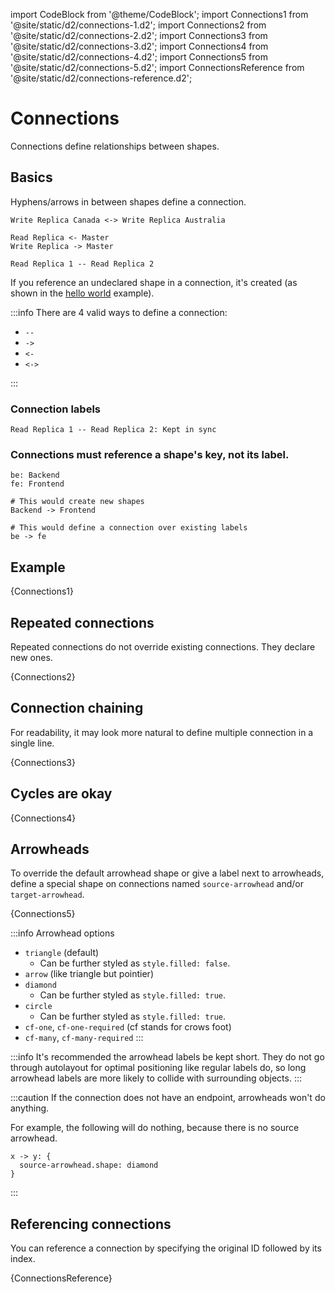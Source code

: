 import CodeBlock from '@theme/CodeBlock';
import Connections1 from '@site/static/d2/connections-1.d2';
import Connections2 from '@site/static/d2/connections-2.d2';
import Connections3 from '@site/static/d2/connections-3.d2';
import Connections4 from '@site/static/d2/connections-4.d2';
import Connections5 from '@site/static/d2/connections-5.d2';
import ConnectionsReference from '@site/static/d2/connections-reference.d2';

# Connections

Connections define relationships between shapes.

## Basics

Hyphens/arrows in between shapes define a connection.

```d2
Write Replica Canada <-> Write Replica Australia

Read Replica <- Master
Write Replica -> Master

Read Replica 1 -- Read Replica 2
```

If you reference an undeclared shape in a connection, it's created (as shown in the [hello
world](hello-world.md) example).

:::info
There are 4 valid ways to define a connection:

- `--`
- `->`
- `<-`
- `<->`

:::

### Connection labels

```d2
Read Replica 1 -- Read Replica 2: Kept in sync
```

### Connections must reference a shape's key, not its label.

```d2
be: Backend
fe: Frontend

# This would create new shapes
Backend -> Frontend

# This would define a connection over existing labels
be -> fe
```

## Example

<CodeBlock className="language-d2">
    {Connections1}
</CodeBlock>

<div className="embedSVG" dangerouslySetInnerHTML={{__html: require('@site/static/img/generated/connections-1.svg2')}}></div>

## Repeated connections

Repeated connections do not override existing connections. They declare new ones.

<CodeBlock className="language-d2">
    {Connections2}
</CodeBlock>

<div className="embedSVG" dangerouslySetInnerHTML={{__html: require('@site/static/img/generated/connections-2.svg2')}}></div>

## Connection chaining

For readability, it may look more natural to define multiple connection in a single line.

<CodeBlock className="language-d2">
    {Connections3}
</CodeBlock>

<div className="embedSVG" dangerouslySetInnerHTML={{__html: require('@site/static/img/generated/connections-3.svg2')}}></div>

## Cycles are okay

<CodeBlock className="language-d2">
    {Connections4}
</CodeBlock>

<div className="embedSVG" dangerouslySetInnerHTML={{__html: require('@site/static/img/generated/connections-4.svg2')}}></div>

## Arrowheads

To override the default arrowhead shape or give a label next to arrowheads, define a special shape on connections named `source-arrowhead` and/or `target-arrowhead`.

<CodeBlock className="language-d2">
    {Connections5}
</CodeBlock>

<div className="embedSVG" dangerouslySetInnerHTML={{__html: require('@site/static/img/generated/connections-5.svg2')}}></div>

:::info Arrowhead options
- `triangle` (default)
  - Can be further styled as `style.filled: false`.
- `arrow` (like triangle but pointier)
- `diamond`
  - Can be further styled as `style.filled: true`.
- `circle`
  - Can be further styled as `style.filled: true`.
- `cf-one`, `cf-one-required` (cf stands for crows foot)
- `cf-many`, `cf-many-required`
:::

:::info
It's recommended the arrowhead labels be kept short. They do not go through
autolayout for optimal positioning like regular labels do, so long arrowhead labels are
more likely to collide with surrounding objects.
:::

:::caution
If the connection does not have an endpoint, arrowheads won't do anything.

For example, the following will do nothing, because there is no source arrowhead.

```d2
x -> y: {
  source-arrowhead.shape: diamond
}
```
:::

## Referencing connections

You can reference a connection by specifying the original ID followed by its index.

<CodeBlock className="language-d2">
    {ConnectionsReference}
</CodeBlock>

<div className="embedSVG" dangerouslySetInnerHTML={{__html: require('@site/static/img/generated/connections-reference.svg2')}}></div>
